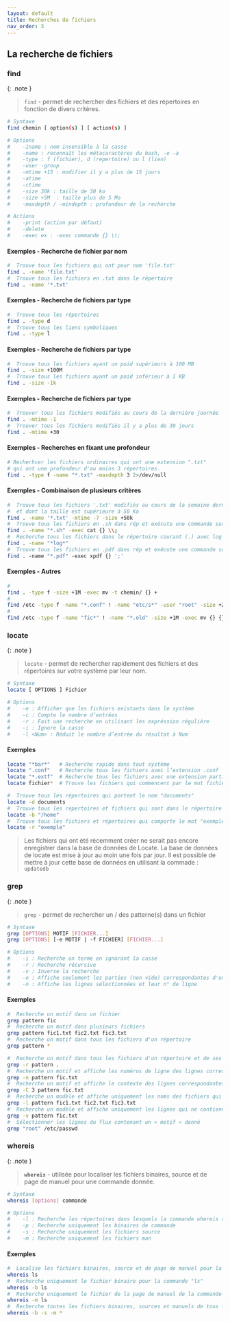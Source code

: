 ```yaml
---
layout: default
title: Recherches de fichiers
nav_order: 3
---
```


## La recherche de fichiers

### find

{: .note }

> `find` - permet de rechercher des fichiers et des répertoires en fonction de divers critères.

```bash
# Syntaxe
find chemin [ option(s) ] [ action(s) ]

# Options
#    -iname : nom insensible à la casse
#    -name : reconnaît les métacaractères du bash, -o -a
#    -type : f (fichier), d (repertoire) ou l (lien)
#    -user -group
#    -mtime +15 : modifier il y a plus de 15 jours
#    -atime
#    -ctime
#    -size 30k : taille de 30 ko
#    -size +5M  : taille plus de 5 Mo
#    -maxdepth / -mindepth : profondeur de la recherche

# Actions
#    -print (action par défaut)
#    -delete
#    -exec ex : -exec commande {} \\;
```

#### Exemples - Recherche de fichier par nom

```bash
#  Trouve tous les fichiers qui ont pour nom 'file.txt'
find . -name 'file.txt'
#  Trouve tous les fichiers en .txt dans le répertoire
find . -name '*.txt'
```

#### Exemples - Recherche de fichiers par type

```bash
#  Trouve tous les répertoires
find . -type d
#  Trouve tous les liens symboliques
find . -type l
```

#### Exemples - Recherche de fichiers par type

```bash
#  Trouve tous les fichiers ayant un poid supérieurs à 100 MB
find . -size +100M
#  Trouve tous les fichiers ayant un poid inférieur à 1 KB
find . -size -1k
```

#### Exemples - Recherche de fichiers par type

```bash
#  Trouver tous les fichiers modifiés au cours de la dernière journée
find . -mtime -1
#  Trouver tous les fichiers modifiés il y a plus de 30 jours
find . -mtime +30
```

#### Exemples - Recherches en fixant une profondeur

```bash
# Recherhcer les fichiers ordinaires qui ont une extension ".txt"
# qui ont une profondeur d'au moins 3 répertoires.
find . -type f -name "*.txt" -maxdepth 3 2>/dev/null

```

#### Exemples - Combinaison de plusieurs critères

```bash
#  Trouve tous les fichiers '.txt' modifiés au cours de la semaine dernière
#  et dont la taille est supérieure à 50 Ko
find . -name '*.txt' -mtime -7 -size +50k
#  Trouve tous les fichiers en .sh dans rép et exécute une commande sur chacun
find . -name "*.sh" -exec cat {} \\;
#  Recherche tous les fichiers dans le répertoire courant (.) avec log dans leur nom
find . -­name "*log*"
#  Trouve tous les fichiers en .pdf dans rép et exécute une commande sur chacun
find . ­-name "*.pdf" ­-exec xpdf {} ';'
```

#### Exemples - Autres

```bash
#
find . -type f -size +1M -exec mv -t chemin/ {} +
#
find /etc -type f -name "*.conf" ! -name "etc/s*" -user "root" -size +2k 2>/dev/null
#
find /etc -type f -name "fic*" ! -name "*.old" -size +1M -exec mv {} {}.old \;
```

### locate

{: .note }

> `locate` - permet de rechercher rapidement des fichiers et des répertoires sur votre système par leur nom.

```bash
# Syntaxe
locate [ OPTIONS ] Fichier

# Options
#    -e : Afficher que les fichiers existants dans le système
#    -c	: Compte le nombre d’entrées
#    -r : Fait une recherche en utilisant les expréssion régulière
#    -i : Ignore la casse
#    -l <Num> : Réduit le nombre d’entrée du résultat à Num
```

#### Exemples

```bash
locate "*bar*"   # Recherche rapide dans tout système
locate ".conf"   # Recherche tous les fichiers avec l’extension .conf
locate "*.extf"  # Recherche tous les fichiers avec une extension particulière
locate fichier*  # Trouve les fichiers qui commencent par le mot fichier

#  Trouve tous les répertoires qui portent le nom "documents"
locate -d documents
#  Trouve tous les répertoires et fichiers qui sont dans le répertoire "/home"
locate -b "/home"
#  Trouve tous les fichiers et répertoires qui comporte le mot "exemple" dans leur nom
locate -r "exemple"
```

> Les fichiers qui ont été récemment créer ne serait pas encore enregistrer dans la base de données de Locate. La base de données de locate est mise à jour au moin une fois par jour. Il est possible de mettre à jour cette base de données en utilisant la commade : `updatedb`

### grep

{: .note }

> `grep` - permet de rechercher un / des patterne(s) dans un fichier

```bash
# Syntaxe
grep [OPTIONS] MOTIF [FICHIER...]
grep [OPTIONS] [-e MOTIF | -f FICHIER] [FICHIER...]

# Options
#    -i : Recherche un terme en ignorant la casse
#    -r : Recherche récursive
#    -v : Inverse la recherche
#    -o : Affiche seulement les parties (non vide) correspondantes d'une ligne
#    -n : Affiche les lignes sélectionnées et leur n° de ligne
```

#### Exemples

```bash
#  Recherche un motif dans un fichier
grep pattern fic
#  Recherche un motif dans plusieurs fichiers
grep pattern fic1.txt fic2.txt fic3.txt
#  Recherche un motif dans tous les fichiers d'un répertoire
grep pattern *

#  Recherche un motif dans tous les fichiers d'un répertoire et de ses sous-répertoires
grep -r pattern .
#  Recherche un motif et affiche les numéros de ligne des lignes correspondantes
grep -n pattern fic.txt
#  Recherche un motif et affiche le contexte des lignes correspondantes
grep -C 3 pattern fic.txt
#  Recherche un modèle et affiche uniquement les noms des fichiers qui contiennent une correspondance
grep -l pattern fic1.txt fic2.txt fic3.txt
#  Recherche un modèle et affiche uniquement les lignes qui ne contiennent PAS de correspondance :
grep -v pattern fic.txt
#  Sélectionner les lignes du flux contenant un « motif » donné
grep "root" /etc/passwd
```

### whereis

{: .note }

> **`whereis`** - utilisée pour localiser les fichiers binaires, source et de page de manuel pour une commande donnée.

```bash
# Syntaxe
whereis [options] commande

# Options
#    -l : Recherche les répertoires dans lesquels la commande whereis recherche.
#    -p : Recherche uniquement les binaires de commande
#    -s : Recherche uniquement les fichiers source
#    -m : Recherche uniquement les fichiers man
```

#### Exemples

```bash
#  Localise les fichiers binaires, source et de page de manuel pour la commande "ls"
whereis ls
#  Recherche uniquement le fichier binaire pour la commande "ls"
whereis -b ls
#  Recherche uniquement le fichier de la page de manuel de la commande "ls"
whereis -m ls
#  Recherche toutes les fichiers binaires, sources et manuels de tous les commandes présent sur l'os
whereis -b -s -m *
```
